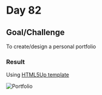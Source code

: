 # Day 82

## Goal/Challenge

To create/design a personal portfolio

### Result

Using [HTML5Up template](https://html5up.net/forty)

![Portfolio](portfolio.gif)

